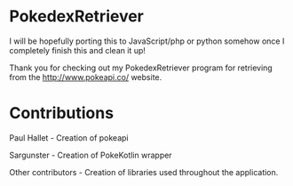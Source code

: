 # PokedexRetriever
I will be hopefully porting this to JavaScript/php or python somehow once I completely finish this and clean it up!

Thank you for checking out my PokedexRetriever program for retrieving from the http://www.pokeapi.co/ website. 

# Contributions
Paul Hallet - Creation of pokeapi

Sargunster - Creation of PokeKotlin wrapper

Other contributors - Creation of libraries used throughout the application.
